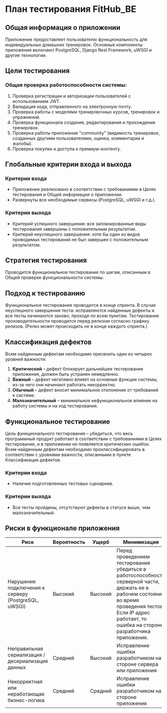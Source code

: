 # План тестирования FitHub_BE

## Общая информация о приложении

Приложение предоставляет пользователю функциональность для индивидуальных домашних тренировок. Основные компоненты приложения включают PostgreSQL, Django Rest Framework, uWSGI и другие технологии.

## Цели тестирования

### Общая проверка работоспособности системы:
1. Проверка регистрации и авторизации пользователей с использованием JWT.
2. Валидация кода, отправленного на электронную почту.
3. Проверка работы с моделями тренировочных курсов, тренировок и упражнений.
4. Проверка функционала создания, редактирования и прохождения тренировок.
5. Проверка работы приложения "community" (видимость тренировок, созданных другими пользователями, оценка, комментарии и жалобы).
6. Проверка покупки и доступа к премиум-контенту.

## Глобальные критерии входа и выхода

### Критерии входа

- Приложение реализовано в соответствии с требованиями в Целях тестирования и Общей информации о приложении.
- Развернуты все необходимые сервисы (PostgreSQL, uWSGI и т.д.).

### Критерии выхода

- Критерий успешного завершения: все запланированные виды тестирования завершены с положительным результатом.
- Критерий неуспешного завершения: хотя бы один из видов проводимых тестирований не был завершен с положительным результатом.

## Стратегия тестирования

Проводится функциональное тестирование по шагам, описанным в Общей проверке функциональности системы.

## Подход к тестированию

Функциональное тестирование проводится в конце спринта. В случае неуспешного завершения теста: исправляются найденные дефекты и все тесты начинаются заново, проходя по всем пунктам. Тестирование производительности проводится перед релизом согласно графику релизов. (Релиз может происходить не в конце каждого спринта.)

## Классификация дефектов

Всем найденным дефектам необходимо присвоить один из четырех уровней важности:

1. **Критический** – дефект блокирует дальнейшее тестирование приложения, должен быть устранен немедленно.
2. **Важный** – дефект негативно влияет на основные функции системы, из-за чего они начинают работать некорректно.
3. **Обычный** – дефект вносит минимальное отклонение от требований к системе.
4. **Малозначительный** – минимальное нефункциональное влияние на работу системы и на ход тестирования.

## Функциональное тестирование

Цель функционального тестирования – убедиться, что весь программный продукт работает в соответствии с требованиями в Целях тестирования, и в приложении не появляется критических ошибок. Всем найденным дефектам необходимо проклассифицировать в соответствии с уровнями важности, описанными в пункте Классификация дефектов.

### Критерии входа

- Наличие подготовленных тестовых сценариев.

### Критерии выхода

- Все тесты пройдены, отсутствуют дефекты в статусе выше, чем малозначительный.

## Риски в функционале приложения

| Риск                                                       | Вероятность | Ущерб  | Минимизация                                                                                                                                                                           |
|------------------------------------------------------------|-------------|--------|---------------------------------------------------------------------------------------------------------------------------------------------------------------------------------------|
| Нарушение подключения к серверу (PostgreSQL, uWSGI)        | Высокий     | Высокий| Перед проведением тестирования убедиться в работоспособности серверной части, держать ее в рабочем состоянии во время проведения тестов. Если IP адрес работает, то ошибка на стороне разработчика приложения. |
| Неправильная сериализация / десериализация данных          | Средний     | Высокий| Исправление ошибки разработчиком на стороне сервера или приложения                                                                                                                    |
| Некорректная или неработающая бизнес-логика                | Средний     | Средний| Исправление ошибки разработчиком на стороне приложения                                                                                                                                |






